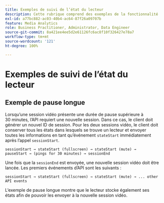 ```yaml
---
title: Exemples de suivi de l’état du lecteur
description: Cette rubrique comprend des exemples de la fonctionnalité de suivi de l’état du lecteur.
exl-id: a77bc882-ac03-40b4-ac64-87f26a09707b
feature: Media Analytics
role: Business Practitioner, Administrator, Data Engineer
source-git-commit: 8a421ee4ee5d2e61126fc6ac8f10f326427e78a7
workflow-type: tm+mt
source-wordcount: '121'
ht-degree: 100%

---
```


# Exemples de suivi de l’état du lecteur


## Exemple de pause longue

Lorsqu’une session vidéo présente une durée de pause supérieure à 30 minutes, l’API requiert une nouvelle session. Dans ce cas, le client doit générer un nouvel ID de session. Pour les deux sessions vidéo, le client doit conserver tous les états dans lesquels se trouve un lecteur et envoyer toutes les informations en tant qu’événement `stateStart` immédiatement après l’appel `sessionStart`.

`sessionStart → stateStart (fullscreen) → stateStart (mute) → pauseStart → (pings for 30 minutes) → sessionEnd`

Une fois que la `sessionEnd` est envoyée, une nouvelle session vidéo doit être lancée. Les premiers événements d’API sont les suivants :

`sessionStart → stateStart (fullscreen) → stateStart (mute) → ... other API events`

L’exemple de pause longue montre que le lecteur stocke également ses états afin de pouvoir les envoyer à la nouvelle session vidéo.
